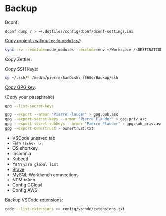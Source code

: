 # Backup

Dconf:

```sh
dconf dump / > ~/.dotfiles/config/dconf/dconf-settings.ini
```

[Copy projects without `node_modules/`](https://unix.stackexchange.com/a/345001):

```sh
sync -rv --exclude=node_modules --exclude=env ~/Workspace /<DESTINATION>
```

Copy Zettler:

Copy SSH keys:

```sh
cp ~/.ssh/* /media/pierre/SanDisk\ 256Go/Backup/ssh
```

[Copy GPG key](https://serverfault.com/a/1040984):

(Copy your passphrase)

```sh
gpg --list-secret-keys
```

```sh
gpg --export --armor "Pierre Flauder" > gpg.pub.asc
gpg --export-secret-keys --armor "Pierre Flauder" > gpg.priv.asc
gpg --export-secret-subkeys --armor "Pierre Flauder" > gpg.sub_priv.asc
gpg --export-ownertrust > ownertrust.txt
```

* VSCode unsaved tab
* Fish `fisher ls`
* OS shortkey
* Insomnia
* Kubectl
* Yarn `yarn global list`
* [Brave](https://support.brave.com/hc/en-us/articles/360019782291-How-do-I-import-or-export-browsing-data-)
* MySQL Workbench connections
* NPM token
* Config GCloud
* Config AWS

Backup VSCode extensions:

```sh
code --list-extensions >> config/vscode/extensions.txt
```
